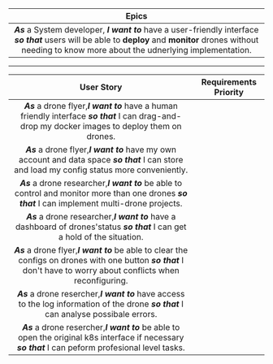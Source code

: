 | Epics |
|:----------:|
|***As*** a System developer, ***I want to*** have a user-friendly interface ***so that*** users will be able to **deploy** and **monitor** drones without needing to know more about the udnerlying implementation.|  
---
| User Story | Requirements Priority |
|:----------:|:---------------------:|
|***As*** a drone flyer,***I want to*** have a human friendly interface ***so that*** I can drag-and-drop my docker images to deploy them on drones.|    |
|***As*** a drone flyer,***I want to*** have my own account and data space ***so that***  I can store and load my config status more conveniently.|    |
|***As*** a drone researcher,***I want to*** be able to control and monitor more than one drones ***so that*** I can implement multi-drone projects.|    |
|***As*** a drone researcher,***I want to*** have a dashboard of drones'status ***so that*** I can get a hold of the situation.|    |
|***As*** a drone flyer,***I want to*** be able to clear the configs on drones with one button ***so that*** I don't have to worry about conflicts when reconfiguring.|    |
|***As*** a drone resercher,***I want to*** have access to the log information of the drone ***so that*** I can analyse possibale errors.|    |
|***As*** a drone resercher,***I want to*** be able to open the original k8s interface if necessary ***so that*** I can peform profesional level tasks.|    |
